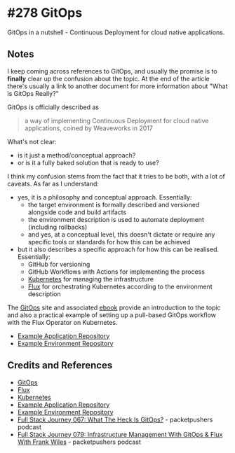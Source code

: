 # #278 GitOps

GitOps in a nutshell - Continuous Deployment for cloud native applications.

## Notes

I keep coming across references to GitOps, and usually the promise is to **finally** clear up the confusion about the topic.
At the end of the article there's usually a link to another document for more information about "What is GitOps Really?"

GitOps is officially described as

> a way of implementing Continuous Deployment for cloud native applications, coined by Weaveworks in 2017

What's not clear:

* is it just a method/conceptual approach?
* or is it a fully baked solution that is ready to use?

I think my confusion stems from the fact that it tries to be both, with a lot of caveats.
As far as I understand:

* yes, it is a philosophy and conceptual approach. Essentially:
    * the target environment is formally described and versioned alongside code and build artifacts
    * the environment description is used to automate deployment (including rollbacks)
    * and yes, at a conceptual level, this doesn't dictate or require any specific tools or standards for how this can be achieved
* but it also describes a specific approach for how this can be realised. Essentially:
    * GitHub for versioning
    * GitHub Workflows with Actions for implementing the process
    * [Kubernetes](https://kubernetes.io/) for managing the infrastructure
    * [Flux](https://fluxcd.io/) for orchestrating Kubernetes according to the environment description

The [GitOps](https://www.gitops.tech/) site and associated
[ebook](https://leanpub.com/gitops)
provide an introduction to the topic and also a practical example of
setting up a pull-based GitOps workflow with the Flux Operator on Kubernetes.

* [Example Application Repository](https://github.com/gitops-tech/example-application)
* [Example Environment Repository](https://github.com/gitops-tech/example-environment)

## Credits and References

* [GitOps](https://www.gitops.tech/)
* [Flux](https://fluxcd.io/)
* [Kubernetes](https://kubernetes.io/)
* [Example Application Repository](https://github.com/gitops-tech/example-application)
* [Example Environment Repository](https://github.com/gitops-tech/example-environment)
* [Full Stack Journey 067: What The Heck Is GitOps?](https://packetpushers.net/podcasts/full-stack-journey/full-stack-journey-067-what-the-heck-is-gitops/) - packetpushers podcast
* [Full Stack Journey 079: Infrastructure Management With GitOps & Flux With Frank Wiles](https://packetpushers.net/podcasts/full-stack-journey/full-stack-journey-079-infrastructure-management-with-gitops-flux-with-frank-wiles/) - packetpushers podcast
